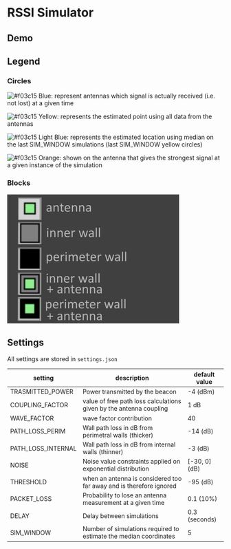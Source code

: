 # RSSI Simulator

## Demo



## Legend

### Circles

![#f03c15](https://via.placeholder.com/15/1c20ff/000000?text=+) Blue: represent antennas which signal is actually received (i.e. not lost) at a given time

![#f03c15](https://via.placeholder.com/15/ffff00/000000?text=+) Yellow: represents the estimated point using all data from the antennas

![#f03c15](https://via.placeholder.com/15/78e8ff/000000?text=+) Light Blue: represents the estimated location using median on the last SIM_WINDOW simulations (last SIM_WINDOW yellow circles)

![#f03c15](https://via.placeholder.com/15/ff991c/000000?text=+) Orange: shown on the antenna that gives the strongest signal at a given instance of the simulation

### Blocks
<img src="legend.png " width="400">

## Settings

All settings are stored in ```settings.json```

| setting            | description                                                         | default value |
|--------------------|---------------------------------------------------------------------|---------------|
| TRASMITTED_POWER   | Power transmitted by the beacon                                     | -4 (dBm)      |
| COUPLING_FACTOR    | value of free path loss calculations given by the antenna coupling  | 1 dB          |
| WAVE_FACTOR        | wave factor contribution                                            | 40            |
| PATH_LOSS_PERIM    | Wall path loss in dB from perimetral walls (thicker)                | -14 (dB)      |
| PATH_LOSS_INTERNAL | Wall path loss in dB from internal walls (thinner)                  | -3 (dB)       |
| NOISE              | Noise value constraints applied on exponential distribution         | [-30, 0] (dB) |
| THRESHOLD          | when an antenna is considered too far away and is therefore ignored | -95 (dB)      |
| PACKET_LOSS        | Probability to lose an antenna measurement at a given time          | 0.1 (10%)     |
| DELAY              | Delay between simulations                                           | 0.3 (seconds) |
| SIM_WINDOW         | Number of simulations required to estimate the median coordinates   | 5             |
